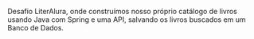 Desafio LiterAlura, onde construímos nosso próprio catálogo de livros usando Java com Spring e uma API, salvando os livros buscados em um Banco de Dados.
